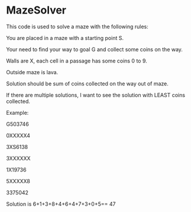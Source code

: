 # MazeSolver
This code  is used to solve a maze with the following rules:

You are placed in a maze with a starting point S.

Your need to find your way to goal G and collect some coins on the way.

Walls are X, each cell in a passage has some coins 0 to 9.

Outside maze is lava.

Solution should be sum of coins collected on the way out of maze.

If there are multiple solutions, I want to see the solution with LEAST coins collected.



Example:

G503746 

0XXXXX4 

3XS6138 

3XXXXXX 

1X19736 

5XXXXX8 

3375042

Solution is  6+1+3+8+4+6+4+7+3+0+5== 47

